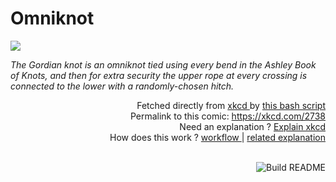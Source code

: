 # <b>Omniknot</b>

[![](https://imgs.xkcd.com/comics/omniknot.png)](https://xkcd.com/2738)

<i>The Gordian knot is an omniknot tied using every bend in the Ashley Book of Knots, and then for extra security the upper rope at every crossing is connected to the lower with a randomly-chosen hitch.</i>

<div align="right">
  Fetched directly from
  <a href="https://xkcd.com">
    xkcd
  </a>
  by
  <a href="https://github.com/Vanille-N/Vanille-N/blob/master/fetch">
    this bash script
  </a>
</div>
<div align="right">
  Permalink to this comic:
  <a href="https://xkcd.com/2738">
    https://xkcd.com/2738
  </a>
</div>
<div align="right">
  Need an explanation ?
  <a href="https://www.explainxkcd.com/wiki/index.php/2738">
    Explain xkcd
  </a>
</div>
<div align="right">
  How does this work ?
  <a href="https://github.com/Vanille-N/Vanille-N/blob/master/.github/workflows/build.yml">
    workflow
  </a>
  |
  <a href="https://simonwillison.net/2020/Jul/10/self-updating-profile-readme/">
    related explanation
  </a>
</div><br>

<a href="https://github.com/Vanille-N/Vanille-N/actions"><img src="https://github.com/Vanille-N/Vanille-N/workflows/Build%20README/badge.svg" align="right" alt="Build README"></a>
